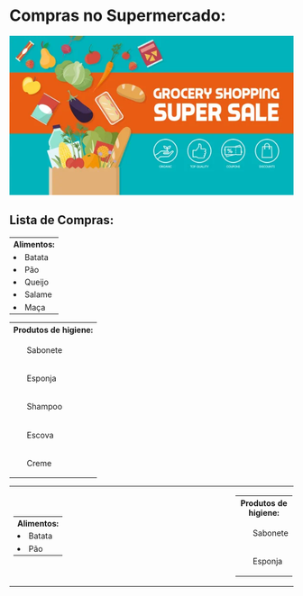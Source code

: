 
<h1> Compras no Supermercado: </h1>
<p align="center"> <img src="/assets/banner.jpg" alt="lista_sup" /> </p>

## Lista de Compras:
<p>
<table>
<tr><th> Alimentos:</th><tr>
<tr><td><li> Batata</li></td></tr>
<tr><td><li> Pão</li></td></tr>
<tr><td><li> Queijo</li></td></tr>
<tr><td><li> Salame</li></td></tr>
<tr><td><li> Maça</li></td></tr>

<p>
<table>
<tr><th> Produtos de higiene:</th><tr>
<tr><td><ul> Sabonete</ul></td></tr>
<tr><td><ul> Esponja</ul></td></tr>
<tr><td><ul> Shampoo</ul></td></tr>
<tr><td><ul> Escova</ul></td></tr>
<tr><td><ul> Creme</ul></td></tr>
</table>
</p>



<table>
  <tr>
    <td>

<!-- Tabela 1 -->
<table>
  <tr><th> Alimentos:</th></tr>
  <tr><td><li> Batata</li></td></tr>
  <tr><td><li> Pão</li></td></tr>
</table>

   </td>
    <td style="padding-left: 300px;">

<!-- Tabela 2 -->
<table>
  <tr><th> Produtos de higiene:</th></tr>
  <tr><td><ul> Sabonete</ul></td></tr>
  <tr><td><ul> Esponja</ul></td></tr>
</table>


  </tr>
</table>
